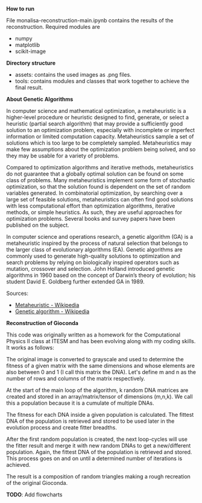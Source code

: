 
**How to run**

File monalisa-reconstruction-main.ipynb contains the results of the reconstruction. Required modules are
- numpy
- matplotlib
- scikit-image

**Directory structure**
- assets: contains the used images as .png files. 
- tools: contains modules and classes that work together to achieve the final result.

**About Genetic Algorithms**

In computer science and mathematical optimization, a metaheuristic is a higher-level procedure or heuristic designed to find, generate, or select a heuristic (partial search algorithm) that may provide a sufficiently good solution to an optimization problem, especially with incomplete or imperfect information or limited computation capacity. Metaheuristics sample a set of solutions which is too large to be completely sampled. Metaheuristics may make few assumptions about the optimization problem being solved, and so they may be usable for a variety of problems.

Compared to optimization algorithms and iterative methods, metaheuristics do not guarantee that a globally optimal solution can be found on some class of problems. Many metaheuristics implement some form of stochastic optimization, so that the solution found is dependent on the set of random variables generated. In combinatorial optimization, by searching over a large set of feasible solutions, metaheuristics can often find good solutions with less computational effort than optimization algorithms, iterative methods, or simple heuristics. As such, they are useful approaches for optimization problems. Several books and survey papers have been published on the subject.

In computer science and operations research, a genetic algorithm (GA) is a metaheuristic inspired by the process of natural selection that belongs to the larger class of evolutionary algorithms (EA). Genetic algorithms are commonly used to generate high-quality solutions to optimization and search problems by relying on biologically inspired operators such as mutation, crossover and selection. John Holland introduced genetic algorithms in 1960 based on the concept of Darwin’s theory of evolution; his student David E. Goldberg further extended GA in 1989.

Sources: 
- [Metaheuristic - Wikipedia](https://en.wikipedia.org/wiki/Metaheuristic)
- [Genetic algorithm - Wikipedia](https://en.wikipedia.org/wiki/Genetic_algorithm)


**Reconstruction of Gioconda**

This code was originally written as a homework for the Computational Physics II class at ITESM and has been evolving along with my coding skills. It works as follows:

The original image is converted to grayscale and used to determine the fitness of a given matrix with the same dimensions and whose elements are also between 0 and 1 (I call this matrix the DNA). Let's define m and n as the number of rows and columns of the matrix respectively.

At the start of the main loop of the algorithm, k random DNA matrices are created and stored in an array/matrix/tensor of dimensions (m,n,k). We call this a population because it is a cumulate of multiple DNAs. 

The fitness for each DNA inside a given population is calculated. The fittest DNA of the population is retrieved and stored to be used later in the evolution process and create fitter breadths.

After the first random population is created, the next loop-cycles will use the fitter result and merge it with new random DNAs to get a new/different population. Again, the fittest DNA of the population is retrieved and stored. This process goes on and on until a determined number of iterations is achieved. 

The result is a composition of random triangles making a rough recreation of the original Gioconda.


**TODO**: Add flowcharts